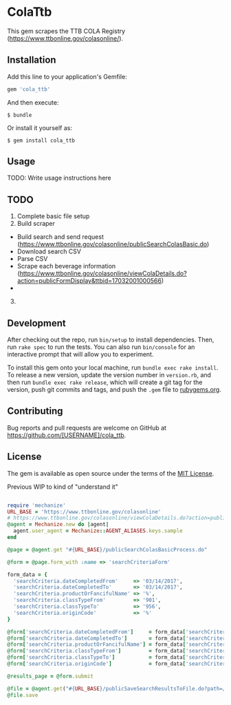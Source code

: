 # ColaTtb

This gem scrapes the TTB COLA Registry (https://www.ttbonline.gov/colasonline/).  

## Installation

Add this line to your application's Gemfile:

```ruby
gem 'cola_ttb'
```

And then execute:

    $ bundle

Or install it yourself as:

    $ gem install cola_ttb

## Usage

TODO: Write usage instructions here

## TODO
1. Complete basic file setup
2. Build scraper
  * Build search and send request (https://www.ttbonline.gov/colasonline/publicSearchColasBasic.do)
  * Download search CSV
  * Parse CSV
  * Scrape each beverage information (https://www.ttbonline.gov/colasonline/viewColaDetails.do?action=publicFormDisplay&ttbid=17032001000566)
  *
3.

## Development

After checking out the repo, run `bin/setup` to install dependencies. Then, run `rake spec` to run the tests. You can also run `bin/console` for an interactive prompt that will allow you to experiment.

To install this gem onto your local machine, run `bundle exec rake install`. To release a new version, update the version number in `version.rb`, and then run `bundle exec rake release`, which will create a git tag for the version, push git commits and tags, and push the `.gem` file to [rubygems.org](https://rubygems.org).

## Contributing

Bug reports and pull requests are welcome on GitHub at https://github.com/[USERNAME]/cola_ttb.


## License

The gem is available as open source under the terms of the [MIT License](http://opensource.org/licenses/MIT).

Previous WIP to kind of "understand it"
```ruby

require 'mechanize'
URL_BASE = 'https://www.ttbonline.gov/colasonline'
# https://www.ttbonline.gov/colasonline/viewColaDetails.do?action=publicDisplaySearchBasic&ttbid=15344001000244
@agent = Mechanize.new do |agent|
  agent.user_agent = Mechanize::AGENT_ALIASES.keys.sample
end

@page = @agent.get "#{URL_BASE}/publicSearchColasBasicProcess.do"

@form = @page.form_with :name => 'searchCriteriaForm'

form_data = {
  'searchCriteria.dateCompletedFrom'     => '03/14/2017',  
  'searchCriteria.dateCompletedTo'       => '03/14/2017',
  'searchCriteria.productOrFancifulName' => '%',
  'searchCriteria.classTypeFrom'         => '901',
  'searchCriteria.classTypeTo'           => '956',
  'searchCriteria.originCode'            => '%'
}

@form['searchCriteria.dateCompletedFrom']     = form_data['searchCriteria.dateCompletedFrom']
@form['searchCriteria.dateCompletedTo']       = form_data['searchCriteria.dateCompletedTo']
@form['searchCriteria.productOrFancifulName'] = form_data['searchCriteria.productOrFancifulName']
@form['searchCriteria.classTypeFrom']         = form_data['searchCriteria.classTypeFrom']
@form['searchCriteria.classTypeTo']           = form_data['searchCriteria.classTypeTo']
@form['searchCriteria.originCode']            = form_data['searchCriteria.originCode']

@results_page = @form.submit

@file = @agent.get("#{URL_BASE}/publicSaveSearchResultsToFile.do?path=/publicSearchColasBasicProcess")
@file.save

```

